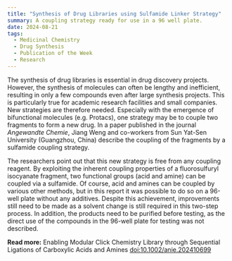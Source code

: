 ```yaml
---
title: "Synthesis of Drug Libraries using Sulfamide Linker Strategy"  
summary: A coupling strategy ready for use in a 96 well plate.
date: 2024-08-21
tags:
  - Medicinal Chemistry
  - Drug Synthesis
  - Publication of the Week
  - Research
---
```

The synthesis of drug libraries is essential in drug discovery projects. However, the synthesis of molecules can often be lengthy and inefficient, resulting in only a few compounds even after large synthesis projects. This is particularly true for academic research facilities and small companies. New strategies are therefore needed. Especially with the emergence of bifunctional molecules (e.g. Protacs), one strategy may be to couple two fragments to form a new drug. In a paper published in the journal *Angewandte Chemie*, Jiang Weng and co-workers from Sun Yat-Sen University (Guangzhou, China) describe the coupling of the fragments by a sulfamide coupling strategy. 

The researchers point out that this new strategy is free from any coupling reagent. By exploiting the inherent coupling properties of a fluorosulfuryl isocyanate fragment, two functional groups (acid and amine) can be coupled via a sulfamide. Of course, acid and amines can be coupled by various other methods, but in this report it was possible to do so on a 96-well plate without any additives. Despite this achievement, improvements still need to be made as a solvent change is still required in this two-step process. In addition, the products need to be purified before testing, as the direct use of the compounds in the 96-well plate for testing was not described.

**Read more:** Enabling Modular Click Chemistry Library through Sequential Ligations of Carboxylic Acids and Amines [doi:10.1002/anie.202410699](https://doi.org/10.1002/anie.202410699)